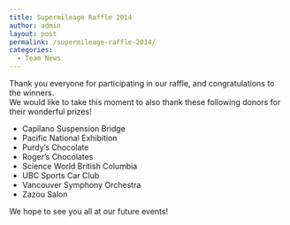 ```yaml
---
title: Supermileage Raffle 2014
author: admin
layout: post
permalink: /supermileage-raffle-2014/
categories:
  - Team News
---
```

Thank you everyone for participating in our raffle, and congratulations to the winners.  
We would like to take this moment to also thank these following donors for their wonderful prizes!

  * Capilano Suspension Bridge
  * Pacific National Exhibition
  * Purdy&#8217;s Chocolate
  * Roger&#8217;s Chocolates
  * Science World British Columbia
  * UBC Sports Car Club
  * Vancouver Symphony Orchestra
  * Zazou Salon

We hope to see you all at our future events!